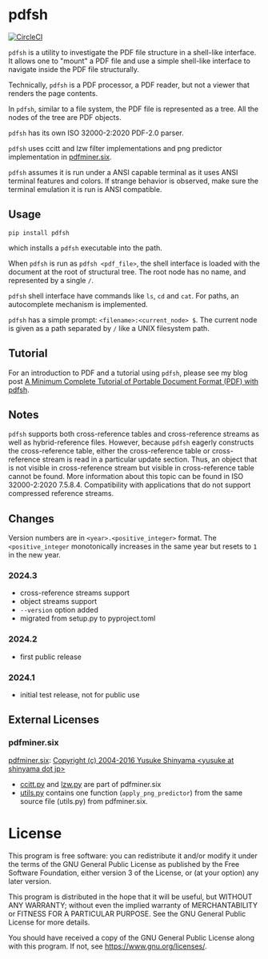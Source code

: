 # pdfsh

[![CircleCI](https://dl.circleci.com/status-badge/img/gh/metebalci/pdfsh/tree/main.svg?style=svg)](https://dl.circleci.com/status-badge/redirect/gh/metebalci/pdfsh/tree/main)

`pdfsh` is a utility to investigate the PDF file structure in a shell-like interface. It allows one to "mount" a PDF file and use a simple shell-like interface to navigate inside the PDF file structurally.

Technically, `pdfsh` is a PDF processor, a PDF reader, but not a viewer that renders the page contents.

In `pdfsh`, similar to a file system, the PDF file is represented as a tree. All the nodes of the tree are PDF objects.

`pdfsh` has its own ISO 32000-2:2020 PDF-2.0 parser.

`pdfsh` uses ccitt and lzw filter implementations and png predictor implementation in [pdfminer.six](https://github.com/pdfminer/pdfminer.six). 

`pdfsh` assumes it is run under a ANSI capable terminal as it uses ANSI terminal features and colors. If strange behavior is observed, make sure the terminal emulation it is run is ANSI compatible.

## Usage

```
pip install pdfsh
```

which installs a `pdfsh` executable into the path.

When `pdfsh` is run as `pdfsh <pdf_file>`, the shell interface is loaded with the document at the root of structural tree. The root node has no name, and represented by a single `/`.

`pdfsh` shell interface have commands like `ls`, `cd` and `cat`. For paths, an autocomplete mechanism is implemented.

`pdfsh` has a simple prompt: `<filename>:<current_node> $`. The current node is given as a path separated by `/` like a UNIX filesystem path.

## Tutorial

For an introduction to PDF and a tutorial using `pdfsh`, please see my blog post [A Minimum Complete Tutorial of Portable Document Format (PDF) with pdfsh](https://metebalci.com/blog/a-minimum-complete-tutorial-of-pdf-with-pdfsh/).

## Notes

`pdfsh` supports both cross-reference tables and cross-reference streams as well as hybrid-reference files. However, because `pdfsh` eagerly constructs the cross-reference table, either the cross-reference table or cross-reference stream is read in a particular update section. Thus, an object that is not visible in cross-reference stream but visible in cross-reference table cannot be found. More information about this topic can be found in ISO 32000-2:2020 7.5.8.4. Compatibility with applications that do not support compressed reference streams.

## Changes

Version numbers are in `<year>.<positive_integer>` format. The `<positive_integer` monotonically increases in the same year but resets to `1` in the new year.

### 2024.3
- cross-reference streams support
- object streams support
- `--version` option added
- migrated from setup.py to pyproject.toml 

### 2024.2
- first public release

### 2024.1
- initial test release, not for public use

## External Licenses

### pdfminer.six

[pdfminer.six](https://github.com/pdfminer/pdfminer.six): [Copyright (c) 2004-2016  Yusuke Shinyama \<yusuke at shinyama dot jp\>](LICENSE.pdfminer.six)

- [ccitt.py](pdfminer/ccitt.py) and [lzw.py](pdfminer/lzw.py) are part of pdfminer.six
- [utils.py](pdfminer/utils.py) contains one function (`apply_png_predictor`) from the same source file (utils.py) from pdfminer.six.

# License

This program is free software: you can redistribute it and/or modify
it under the terms of the GNU General Public License as published by
the Free Software Foundation, either version 3 of the License, or
(at your option) any later version.

This program is distributed in the hope that it will be useful,
but WITHOUT ANY WARRANTY; without even the implied warranty of
MERCHANTABILITY or FITNESS FOR A PARTICULAR PURPOSE.  See the
GNU General Public License for more details.

You should have received a copy of the GNU General Public License
along with this program.  If not, see <https://www.gnu.org/licenses/>.

